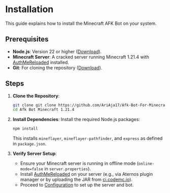 # Installation

This guide explains how to install the Minecraft AFK Bot on your system.

## Prerequisites

* **Node.js**: Version 22 or higher ([Download](https://nodejs.org/)).
* **Minecraft Server**: A cracked server running Minecraft 1.21.4 with [AuthMeReloaded](https://www.spigotmc.org/resources/authmereloaded.6269/) installed.
* **Git**: For cloning the repository ([Download](https://git-scm.com/)).

## Steps

1.  **Clone the Repository**:

    ```bash
    git clone git clone https://github.com/AriAja17/Afk-Bot-For-Minecraft-Server.git
    cd Afk Bot Minecraft 1.21.4
    ```
2.  **Install Dependencies**: Install the required Node.js packages:

    ```bash
    npm install
    ```

    This installs `mineflayer`, `mineflayer-pathfinder`, and `express` as defined in `package.json`.
3. **Verify Server Setup**:
   * Ensure your Minecraft server is running in offline mode (`online-mode=false` in `server.properties`).
   * Install [AuthMeReloaded](https://www.spigotmc.org/resources/authmereloaded.6269/) on your server (e.g., via Aternos plugin manager or by uploading the JAR from [ci.codemc.io](https://ci.codemc.io/job/AuthMe/job/AuthMeReloaded/)).
   * Proceed to [Configuration](configuration.md) to set up the server and bot.
